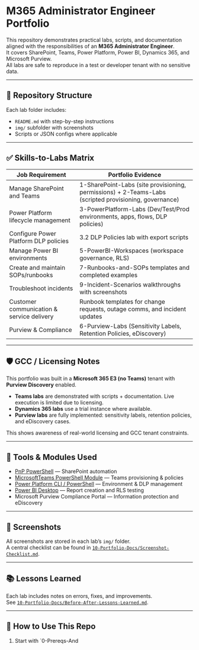 # M365 Administrator Engineer Portfolio

This repository demonstrates practical labs, scripts, and documentation aligned with the responsibilities of an **M365 Administrator Engineer**.  
It covers SharePoint, Teams, Power Platform, Power BI, Dynamics 365, and Microsoft Purview.  
All labs are safe to reproduce in a test or developer tenant with no sensitive data.

---

## 📂 Repository Structure


Each lab folder includes:
- `README.md` with step-by-step instructions  
- `img/` subfolder with screenshots  
- Scripts or JSON configs where applicable  

---

## ✅ Skills-to-Labs Matrix

| Job Requirement | Portfolio Evidence |
|-----------------|--------------------|
| Manage SharePoint and Teams | 1-SharePoint-Labs (site provisioning, permissions) + 2-Teams-Labs (scripted provisioning, governance) |
| Power Platform lifecycle management | 3-PowerPlatform-Labs (Dev/Test/Prod environments, apps, flows, DLP policies) |
| Configure Power Platform DLP policies | 3.2 DLP Policies lab with export scripts |
| Manage Power BI environments | 5-PowerBI-Workspaces (workspace governance, RLS) |
| Create and maintain SOPs/runbooks | 7-Runbooks-and-SOPs templates and completed examples |
| Troubleshoot incidents | 9-Incident-Scenarios walkthroughs with screenshots |
| Customer communication & service delivery | Runbook templates for change requests, outage comms, and incident updates |
| Purview & Compliance | 6-Purview-Labs (Sensitivity Labels, Retention Policies, eDiscovery) |

---

## 🛡️ GCC / Licensing Notes

This portfolio was built in a **Microsoft 365 E3 (no Teams)** tenant with **Purview Discovery** enabled.  

- **Teams labs** are demonstrated with scripts + documentation. Live execution is limited due to licensing.  
- **Dynamics 365 labs** use a trial instance where available.  
- **Purview labs** are fully implemented: sensitivity labels, retention policies, and eDiscovery cases.  

This shows awareness of real-world licensing and GCC tenant constraints.

---

## 🔧 Tools & Modules Used

- [PnP PowerShell](https://pnp.github.io/powershell/) — SharePoint automation  
- [MicrosoftTeams PowerShell Module](https://learn.microsoft.com/powershell/teams/) — Teams provisioning & policies  
- [Power Platform CLI / PowerShell](https://learn.microsoft.com/power-platform/admin/powerapps-powershell) — Environment & DLP management  
- [Power BI Desktop](https://powerbi.microsoft.com/desktop/) — Report creation and RLS testing  
- Microsoft Purview Compliance Portal — Information protection and eDiscovery

---

## 📸 Screenshots

All screenshots are stored in each lab’s `img/` folder.  
A central checklist can be found in [`10-Portfolio-Docs/Screenshot-Checklist.md`](10-Portfolio-Docs/Screenshot-Checklist.md).

---

## 📚 Lessons Learned

Each lab includes notes on errors, fixes, and improvements.  
See [`10-Portfolio-Docs/Before-After-Lessons-Learned.md`](10-Portfolio-Docs/Before-After-Lessons-Learned.md).

---

## 🚀 How to Use This Repo

1. Start with `0-Prereqs-And

